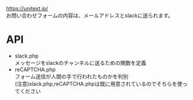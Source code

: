 https://unitext.jp/  
お問い合わせフォームの内容は、メールアドレスとslackに送られます。    
# API  
* slack.php  
メッセージをslackのチャンネルに送るための関数を定義  
* reCAPTCHA.php  
フォーム送信が人間の手で行われたものかを判別  
(注意)slack.php,reCAPTCHA.phpは既に用意されているのでそちらを使ってください
